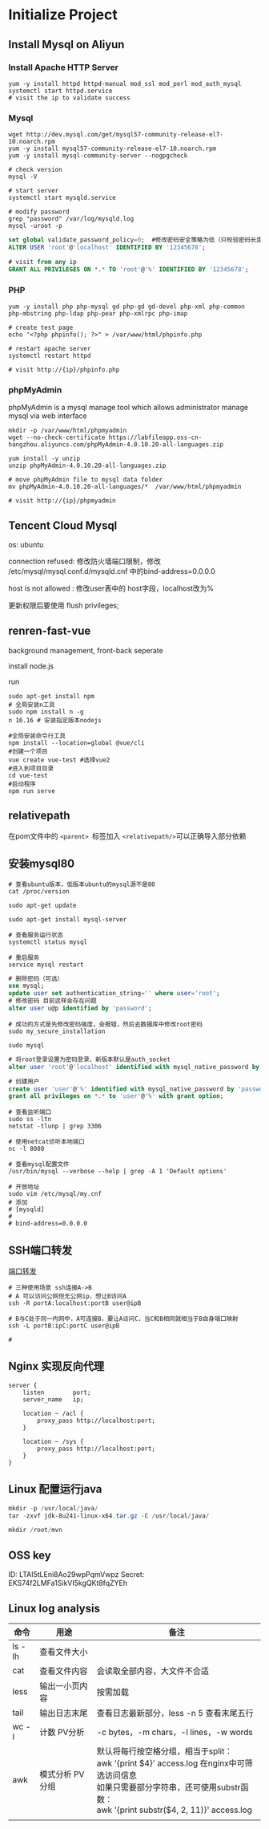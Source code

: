 # Initialize Project

## Install Mysql on Aliyun

### Install Apache HTTP Server

```shell
yum -y install httpd httpd-manual mod_ssl mod_perl mod_auth_mysql
systemctl start httpd.service
# visit the ip to validate success
```

### Mysql

```shell
wget http://dev.mysql.com/get/mysql57-community-release-el7-10.noarch.rpm
yum -y install mysql57-community-release-el7-10.noarch.rpm
yum -y install mysql-community-server --nogpgcheck

# check version
mysql -V

# start server
systemctl start mysqld.service

# modify password
grep "password" /var/log/mysqld.log
mysql -uroot -p
```

```sql
set global validate_password_policy=0;  #修改密码安全策略为低（只校验密码长度，至少8位）。
ALTER USER 'root'@'localhost' IDENTIFIED BY '12345678';

# visit from any ip
GRANT ALL PRIVILEGES ON *.* TO 'root'@'%' IDENTIFIED BY '12345678';

```

### PHP

```shell
yum -y install php php-mysql gd php-gd gd-devel php-xml php-common php-mbstring php-ldap php-pear php-xmlrpc php-imap

# create test page
echo "<?php phpinfo(); ?>" > /var/www/html/phpinfo.php

# restart apache server
systemctl restart httpd

# visit http://{ip}/phpinfo.php
```

### phpMyAdmin

phpMyAdmin is a mysql manage tool which allows administrator manage mysql via web interface

```shell
mkdir -p /var/www/html/phpmyadmin
wget --no-check-certificate https://labfileapp.oss-cn-hangzhou.aliyuncs.com/phpMyAdmin-4.0.10.20-all-languages.zip

yum install -y unzip
unzip phpMyAdmin-4.0.10.20-all-languages.zip

# move phpMyAdmin file to mysql data folder
mv phpMyAdmin-4.0.10.20-all-languages/*  /var/www/html/phpmyadmin

# visit http://{ip}/phpmyadmin
```

## Tencent Cloud Mysql

os: ubuntu

connection refused: 修改防火墙端口限制，修改 /etc/mysql/mysql.conf.d/mysqld.cnf 中的bind-address=0.0.0.0

host is not allowed : 修改user表中的 host字段，localhost改为%

更新权限后要使用 flush privileges;

## renren-fast-vue

background management, front-back seperate

install node.js

run

```shell
sudo apt-get install npm
# 全局安装n工具
sudo npm install n -g
n 16.16 # 安装指定版本nodejs

#全局安装命令行工具
npm install --location=global @vue/cli
#创建一个项目
vue create vue-test #选择vue2
#进入到项目目录
cd vue-test
#启动程序
npm run serve
```

## relativepath

在pom文件中的 `<parent> `标签加入 `<relativepath/>`可以正确导入部分依赖

## 安装mysql80

```shell
# 查看ubuntu版本，低版本ubuntu的mysql源不是80
cat /proc/version 

sudo apt-get update

sudo apt-get install mysql-server

# 查看服务运行状态
systemctl status mysql

# 重启服务
service mysql restart

```

```sql
# 删除密码（可选）
use mysql;
update user set authentication_string='' where user='root';
# 修改密码 目前这样会存在问题
alter user u@p identified by 'password';

```

```shell
# 成功的方式是先修改密码强度，会报错，然后去数据库中修改root密码
sudo my_secure_installation

sudo mysql
```

```sql
# 将root登录设置为密码登录，新版本默认是auth_socket
alter user 'root'@'localhost' identified with mysql_native_password by 'password';

# 创建用户
create user 'user'@'%' identified with mysql_native_password by 'password';
grant all privileges on *.* to 'user'@'%' with grant option;
```

```shell
# 查看监听端口
sudo ss -ltn
netstat -tlunp | grep 3306

# 使用netcat侦听本地端口
nc -l 8080

# 查看mysql配置文件
/usr/bin/mysql --verbose --help | grep -A 1 'Default options'

# 开放地址
sudo vim /etc/mysql/my.cnf
# 添加
# [mysqld]
# 
# bind-address=0.0.0.0

```

## SSH端口转发

[端口转发](https://zhuanlan.zhihu.com/p/148825449)

```shell
# 三种使用场景 ssh连接A->B
# A 可以访问公网但无公网ip，想让B访问A
ssh -R portA:localhost:portB user@ipB

# B与C处于同一内网中，A可连接B，要让A访问C，当C和B相同就相当于B自身端口映射
ssh -L portB:ipC:portC user@ipB

# 
```

## Nginx 实现反向代理

```
server {
    listen        port;
    server_name   ip;
  
    location ~ /acl {
        proxy_pass http://localhost:port;
    }

    location ~ /sys {
        proxy_pass http://localhost:port;
    }
}
```

## Linux 配置运行java

```powershell
mkdir -p /usr/local/java/
tar -zxvf jdk-8u241-linux-x64.tar.gz -C /usr/local/java/

mkdir /root/mvn

```

## OSS key

ID: LTAI5tLEni8Ao29wpPqmVwpz
Secret: EKS74f2LMFa1SikVI5kgQKt8fqZYEh

## Linux log analysis

| 命令   | 用途            | 备注                                                                                                                                                                                         |
| ------ | --------------- | -------------------------------------------------------------------------------------------------------------------------------------------------------------------------------------------- |
| ls -lh | 查看文件大小    |                                                                                                                                                                                              |
| cat    | 查看文件内容    | 会读取全部内容，大文件不合适                                                                                                                                                                 |
| less   | 输出一小页内容  | 按需加载                                                                                                                                                                                     |
| tail   | 输出日志末尾    | 查看日志最新部分，less -n 5 查看末尾五行                                                                                                                                                     |
| wc -l  | 计数 PV分析     | -c bytes，-m chars，-l lines，-w words                                                                                                                                                       |
| awk    | 模式分析 PV分组 | 默认将每行按空格分组，相当于split：<br />awk '{print $4}' access.log 在nginx中可筛选访问信息<br />如果只需要部分字符串，还可使用substr函数：<br />awk '{print substr($4, 2, 11)}' access.log |
|        |                 |                                                                                                                                                                                              |

